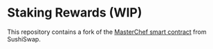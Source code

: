 # Staking Rewards (WIP)

This repository contains a fork of the [MasterChef smart contract](https://github.com/sushiswap/sushiswap/blob/master/contracts/MasterChef.sol) from SushiSwap.

